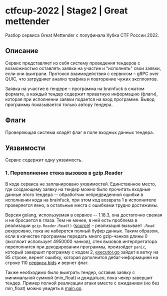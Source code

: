 # ctfcup-2022 | Stage2 | Great mettender

Разбор сервиса Great Mettender с полуфинала Кубка CTF России 2022.

## Описание

Сервис представляет из себя систему проведения тендеров с возможностью оставлять заявки на участие и
"исполнять" свои заявки, если они выиграли. Протокол взаимодействия с сервисом – gRPC over QUIC, что
затрудняет анализ трафика и повторение чужих эксплоитов.

Заявка на участие в тендере – программа на brainfuck в сжатом формате, а каждый тендер содержит приватную информацию
(флаги), которая при исполнении заявки подается на вход программе. Вывод программы показывается только автору тендера.

## Флаги

Проверяющая система кладёт флаг в поле входных данных тендера.

## Уязвимости

Сервис содержит одну уязвимость.

### 1. Переполнение стека вызовов в gzip.Reader

В коде сервиса не запланировано уязвимостей. Единственное место, где создающему заявку на тендер
можно было прочитать входные данные этого тендера -- обработчик непредвиденной ошибки в исполнении
кода на brainfuck, при этом код возврата 1 в исполнителе проверяется явно,
а остальные места с ошибками трудно достижимы.

Версия golang, используемая в сервисе -- 1.18.3, она достаточно свежая и не бросается в глаза.
Тем не менее, в ней есть проблема в реализации `gzip.Reader.Read()`
([source](https://github.com/golang/go/blob/go1.18.3/src/compress/gzip/gunzip.go#L286)) – реализация вызывает `.Read`
рекурсивно, пока не наберется полный буфер данных. Таким образом, если в качестве программы передать много gzip-чанков
длины 0 (эксплоит использует 4950000 чанков), стек вызовов интерпретатора переполнится при декодировании программы,
произойдет `panic`, который завершит программу с кодом 2,
[executor.go](../../services/great_mettender/internal/executor/executor.go) зайдет в ветку на 85 строке, вернет
ошибку, которая дополнится дебаг-информацией на строке 110
[сервиса bids](../../services/great_mettender/internal/bids/service.go) и вернет флаг.

Также необходимо было выиграть тендер, оставив заявку с минимальной суммой (min_float) и дождаться, пока
чекер завершит тендер. Пример полной реализации атаки вместе с ожиданием (но без min_float) можно увидеть в
[main.go](./main.go).
